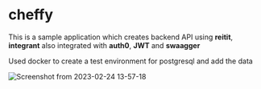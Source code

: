# cheffy

This is a sample application which creates backend API using **reitit**, **integrant** also integrated with **auth0**, **JWT** and **swaagger** 

Used docker to create a test environment for postgresql and add the data


![Screenshot from 2023-02-24 13-57-18](https://user-images.githubusercontent.com/7362853/221129689-17ccc528-2123-487f-afb5-9a326bef1249.png)
